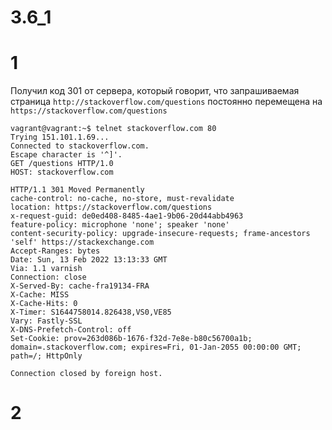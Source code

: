 # 3.6_1

# 1
Получил код 301 от сервера, который говорит, что запрашиваемая страница `http://stackoverflow.com/questions` постоянно перемещена на `https://stackoverflow.com/questions`
```
vagrant@vagrant:~$ telnet stackoverflow.com 80
Trying 151.101.1.69...
Connected to stackoverflow.com.
Escape character is '^]'.
GET /questions HTTP/1.0
HOST: stackoverflow.com

HTTP/1.1 301 Moved Permanently
cache-control: no-cache, no-store, must-revalidate
location: https://stackoverflow.com/questions
x-request-guid: de0ed408-8485-4ae1-9b06-20d44abb4963
feature-policy: microphone 'none'; speaker 'none'
content-security-policy: upgrade-insecure-requests; frame-ancestors 'self' https://stackexchange.com
Accept-Ranges: bytes
Date: Sun, 13 Feb 2022 13:13:33 GMT
Via: 1.1 varnish
Connection: close
X-Served-By: cache-fra19134-FRA
X-Cache: MISS
X-Cache-Hits: 0
X-Timer: S1644758014.826438,VS0,VE85
Vary: Fastly-SSL
X-DNS-Prefetch-Control: off
Set-Cookie: prov=263d086b-1676-f32d-7e8e-b80c56700a1b; domain=.stackoverflow.com; expires=Fri, 01-Jan-2055 00:00:00 GMT; path=/; HttpOnly

Connection closed by foreign host.
```
# 2

